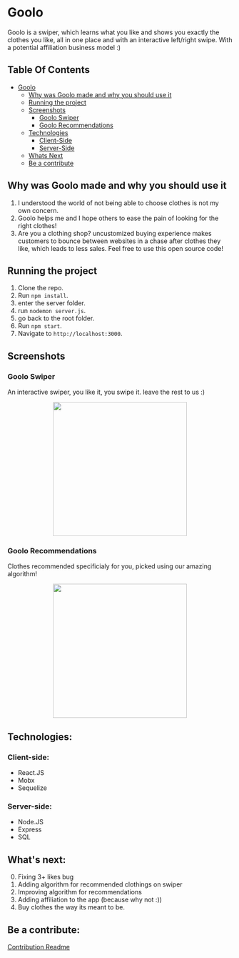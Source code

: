 # Goolo 

Goolo is a swiper, which learns what you like and shows you exactly the clothes you like, all in one place and with
an interactive left/right swipe.
With a potential affiliation business model :) 

## Table Of Contents
- [Goolo](#Goolo)
  * [Why was Goolo made and why you should use it](#Why-was-Goolo-made-and-why-you-should-use-it)
  * [Running the project](#running-the-project)
  * [Screenshots](#screenshots)
    + [Goolo Swiper](#Goolo-Swiper)
    + [Goolo Recommendations](#Goolo-Recommendations)
  * [Technologies](#technologies)
    + [Client-Side](#client-side)
    + [Server-Side](#server-side)
  * [Whats Next](#whats-next)
  * [Be a contribute](#be-a-contribute)
  
## Why was Goolo made and why you should use it

1. I understood the world of not being able to 
   choose clothes is not my own concern.
2. Goolo helps me and I hope others to ease the pain
   of looking for the right clothes!
3. Are you a clothing shop?
   uncustomized buying experience 
   makes customers to bounce between websites in a chase after clothes they like, which leads to less sales.
   Feel free to use this open source code!
## Running the project

1. Clone the repo.
2. Run `npm install`.
3. enter the server folder.
4. run `nodemon server.js`.
5. go back to the root folder.
6. Run `npm start`.
7. Navigate to `http://localhost:3000`.

## Screenshots

### Goolo Swiper
An interactive swiper, you like it, you swipe it.
leave the rest to us :)

<p align="center"><img src="./ImgsForReadMe/Swiper-screenshot.png" width="300" /></p>


### Goolo Recommendations
Clothes recommended specificialy for you,
picked using our amazing algorithm!

<p align="center"><img src="./ImgsForReadMe/Reccomendations-screenshot.png" width="300" /></p>

## Technologies:

### Client-side:
* React.JS
* Mobx
* Sequelize

### Server-side:
* Node.JS
* Express
* SQL

## What's next:
0. Fixing 3+ likes bug
1. Adding algorithm for recommended clothings on swiper 
2. Improving algorithm for recommendations
3. Adding affiliation to the app (because why not :))
4. Buy clothes the way its meant to be. 

## Be a contribute:

<a href="/CONTRIBUTION.md">Contribution Readme</a>

